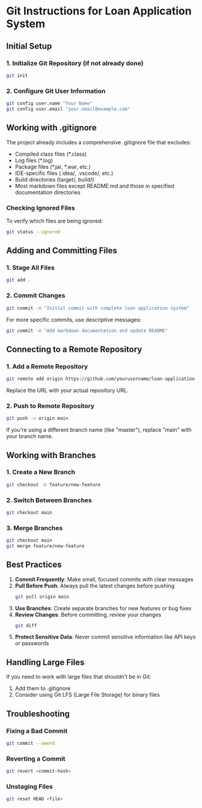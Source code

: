 # Git Instructions for Loan Application System

## Initial Setup

### 1. Initialize Git Repository (if not already done)
```bash
git init
```

### 2. Configure Git User Information
```bash
git config user.name "Your Name"
git config user.email "your.email@example.com"
```

## Working with .gitignore

The project already includes a comprehensive .gitignore file that excludes:
- Compiled class files (*.class)
- Log files (*.log)
- Package files (*.jar, *.war, etc.)
- IDE-specific files (.idea/, .vscode/, etc.)
- Build directories (target/, build/)
- Most markdown files except README.md and those in specified documentation directories

### Checking Ignored Files
To verify which files are being ignored:
```bash
git status --ignored
```

## Adding and Committing Files

### 1. Stage All Files
```bash
git add .
```

### 2. Commit Changes
```bash
git commit -m "Initial commit with complete loan application system"
```

For more specific commits, use descriptive messages:
```bash
git commit -m "Add markdown documentation and update README"
```

## Connecting to a Remote Repository

### 1. Add a Remote Repository
```bash
git remote add origin https://github.com/yourusername/loan-application-system.git
```
Replace the URL with your actual repository URL.

### 2. Push to Remote Repository
```bash
git push -u origin main
```
If you're using a different branch name (like "master"), replace "main" with your branch name.

## Working with Branches

### 1. Create a New Branch
```bash
git checkout -b feature/new-feature
```

### 2. Switch Between Branches
```bash
git checkout main
```

### 3. Merge Branches
```bash
git checkout main
git merge feature/new-feature
```

## Best Practices

1. **Commit Frequently**: Make small, focused commits with clear messages
2. **Pull Before Push**: Always pull the latest changes before pushing
   ```bash
   git pull origin main
   ```
3. **Use Branches**: Create separate branches for new features or bug fixes
4. **Review Changes**: Before committing, review your changes
   ```bash
   git diff
   ```
5. **Protect Sensitive Data**: Never commit sensitive information like API keys or passwords

## Handling Large Files

If you need to work with large files that shouldn't be in Git:

1. Add them to .gitignore
2. Consider using Git LFS (Large File Storage) for binary files

## Troubleshooting

### Fixing a Bad Commit
```bash
git commit --amend
```

### Reverting a Commit
```bash
git revert <commit-hash>
```

### Unstaging Files
```bash
git reset HEAD <file>
```
